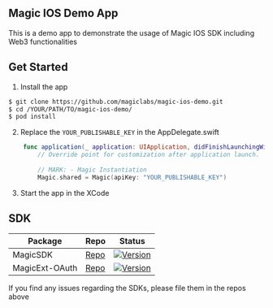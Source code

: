 Magic IOS Demo App
---

This is a demo app to demonstrate the usage of Magic IOS SDK including Web3 functionalities

Get Started
---

1. Install the app
```bash
$ git clone https://github.com/magiclabs/magic-ios-demo.git
$ cd /YOUR/PATH/TO/magic-ios-demo/
$ pod install
```

2. Replace the `YOUR_PUBLISHABLE_KEY` in the AppDelegate.swift

```swift
    func application(_ application: UIApplication, didFinishLaunchingWithOptions launchOptions: [UIApplication.LaunchOptionsKey: Any]?) -> Bool {
        // Override point for customization after application launch.
        
        // MARK: - Magic Instantiation
        Magic.shared = Magic(apiKey: "YOUR_PUBLISHABLE_KEY")
```

3. Start the app in the XCode

SDK
---
| Package  |  Repo | Status  | 
|---|---|---|
| MagicSDK | [Repo](https://github.com/magiclabs/magic-ios-pod)  |  [![Version](https://img.shields.io/cocoapods/v/MagicSDK.svg?style=flat)](https://cocoapods.org/pods/MagicSDK) | 
| MagicExt-OAuth  | [Repo](https://github.com/magiclabs/magic-extension-ios-pod) | [![Version](https://img.shields.io/cocoapods/v/MagicExt-OAuth.svg?style=flat)](https://cocoapods.org/pods/MagicExt-OAuth)  |

If you find any issues regarding the SDKs, please file them in the repos above



